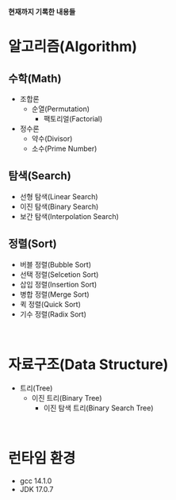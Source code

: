 **현재까지 기록한 내용들**

# 알고리즘(Algorithm)
## 수학(Math)
+ 조합론
  + 순열(Permutation)
    + 팩토리얼(Factorial)
+ 정수론
  + 약수(Divisor)
  + 소수(Prime Number)
## 탐색(Search)
+ 선형 탐색(Linear Search)
+ 이진 탐색(Binary Search)
+ 보간 탐색(Interpolation Search)
## 정렬(Sort)
+ 버블 정렬(Bubble Sort)
+ 선택 정렬(Selcetion Sort)
+ 삽입 정렬(Insertion Sort)
+ 병합 정렬(Merge Sort)
+ 퀵 정렬(Quick Sort)
+ 기수 정렬(Radix Sort)

<br/>

# 자료구조(Data Structure)
+ 트리(Tree)
  + 이진 트리(Binary Tree)
    + 이진 탐색 트리(Binary Search Tree)

<br/>

# 런타임 환경
+ gcc 14.1.0
+ JDK 17.0.7
